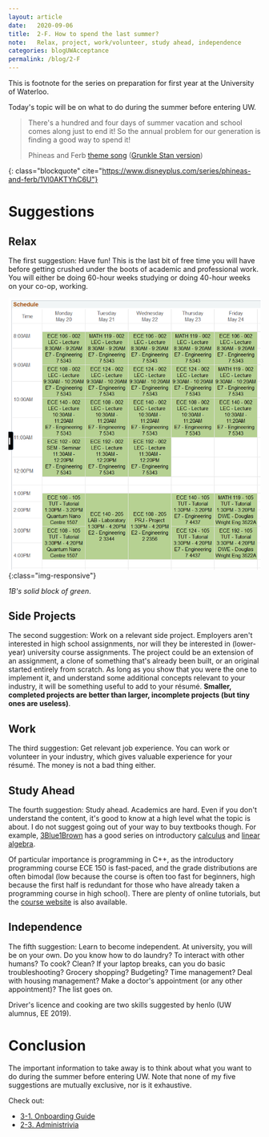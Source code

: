 ```yaml
---
layout: article
date:   2020-09-06
title:  2-F. How to spend the last summer?
note:   Relax, project, work/volunteer, study ahead, independence
categories: blogUWAcceptance
permalink: /blog/2-F
---
```

This is footnote for the series on preparation for first year at the University of Waterloo.

Today's topic will be on what to do during the summer before entering UW.

> There's a hundred and four days of summer vacation and school comes along just to end it! So the annual problem for our generation is finding a good way to spend it!
> <footer class="blockquote-footer">Phineas and Ferb <a href="https://www.youtube.com/watch?v=NkQrKxTFARM">theme song</a> (<a href="https://www.youtube.com/watch?v=k6_uybRbvZw">Grunkle Stan version</a>)</footer>
{: class="blockquote" cite="https://www.disneyplus.com/series/phineas-and-ferb/1Vl0AKTYhC6U"}

# Suggestions

## Relax

The first suggestion: Have fun! This is the last bit of free time you will have before getting crushed under the boots of academic and professional work. You will either be doing 60-hour weeks studying or doing 40-hour weeks on your co-op, working.

![1B Schedule](/images/Schedule_1B.png){:class="img-responsive"}

*1B's solid block of green*.

## Side Projects

The second suggestion: Work on a relevant side project. Employers aren't interested in high school assignments, nor will they be interested in (lower-year) university course assignments. The project could be an extension of an assignment, a clone of something that's already been built, or an original started entirely from scratch. As long as you show that you were the one to implement it, and understand some additional concepts relevant to your industry, it will be something useful to add to your r&eacute;sum&eacute;. **Smaller, completed projects are better than larger, incomplete projects (but tiny ones are useless)**.

## Work

The third suggestion: Get relevant job experience. You can work or volunteer in your industry, which gives valuable experience for your r&eacute;sum&eacute;. The money is not a bad thing either.

## Study Ahead

The fourth suggestion: Study ahead. Academics are hard. Even if you don't understand the content, it's good to know at a high level what the topic is about. I do not suggest going out of your way to buy textbooks though. For example, [3Blue1Brown](https://www.youtube.com/channel/UCYO_jab_esuFRV4b17AJtAw) has a good series on introductory [calculus](https://www.youtube.com/playlist?list=PLZHQObOWTQDMsr9K-rj53DwVRMYO3t5Yr) and [linear algebra](https://www.youtube.com/playlist?list=PLZHQObOWTQDPD3MizzM2xVFitgF8hE_ab).

Of particular importance is programming in C++, as the introductory programming course ECE 150 is fast-paced, and the grade distributions are often bimodal (low because the course is often too fast for beginners, high because the first half is redundant for those who have already taken a programming course in high school). There are plenty of online tutorials, but the [course website](https://ece.uwaterloo.ca/~ece150/) is also available.

## Independence

The fifth suggestion: Learn to become independent. At university, you will be on your own. Do you know how to do laundry? To interact with other humans? To cook? Clean? If your laptop breaks, can you do basic troubleshooting? Grocery shopping? Budgeting? Time management? Deal with housing management? Make a doctor's appointment (or any other appointment)? The list goes on.

Driver's licence and cooking are two skills suggested by henlo (UW alumnus, EE 2019).

# Conclusion

The important information to take away is to think about what you want to do during the summer before entering UW. Note that none of my five suggestions are mutually exclusive, nor is it exhaustive.

Check out:

* [3-1. Onboarding Guide](/blog/3-1)
* [2-3. Administrivia](/blog/2-3)

